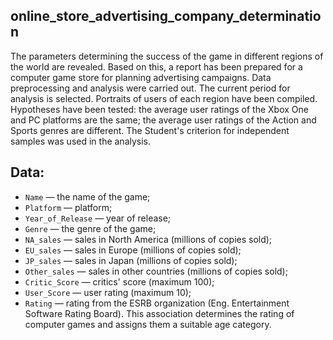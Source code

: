 ## online_store_advertising_company_determination

The parameters determining the success of the game in different regions of the world are revealed. Based on this, a report has been prepared for a computer game store for planning advertising campaigns. Data preprocessing and analysis were carried out. The current period for analysis is selected. Portraits of users of each region have been compiled. Hypotheses have been tested: the average user ratings of the Xbox One and PC platforms are the same;
the average user ratings of the Action and Sports genres are different. The Student's criterion for independent samples was used in the analysis.

## Data:

- `Name` — the name of the game;
- `Platform` — platform;
- `Year_of_Release` — year of release;
- `Genre` — the genre of the game;
- `NA_sales` — sales in North America (millions of copies sold);
- `EU_sales` — sales in Europe (millions of copies sold);
- `JP_sales` — sales in Japan (millions of copies sold);
- `Other_sales` — sales in other countries (millions of copies sold);
- `Critic_Score` — critics' score (maximum 100);
- `User_Score` — user rating (maximum 10);
- `Rating` — rating from the ESRB organization (Eng. Entertainment Software Rating Board). This association determines the rating of computer games and assigns them a suitable age category.
